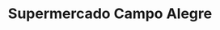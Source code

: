 ---
title: "Supermercado Campo Alegre"
url: /hatillo/supermercado-campo-alegre/
shop: supermarket
---
